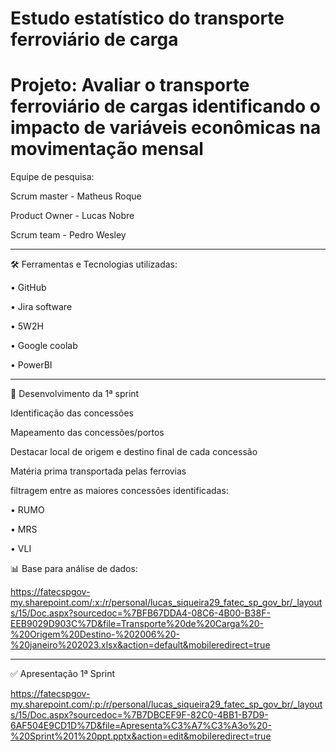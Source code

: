 # Estudo estatístico do transporte ferroviário de carga 
# Projeto: Avaliar o transporte ferroviário de cargas identificando o impacto de variáveis econômicas na movimentação mensal

Equipe de pesquisa:

Scrum master - Matheus Roque

Product Owner - Lucas Nobre

Scrum team - Pedro Wesley

________________________________________
🛠️ Ferramentas e Tecnologias utilizadas:

•	GitHub

•	Jira software

•	5W2H

•	Google coolab

•	PowerBI

---------------------------------------
📜 Desenvolvimento da 1ª sprint

Identificação das concessões

Mapeamento das concessões/portos

Destacar local de origem e destino final de cada concessão

Matéria prima transportada pelas ferrovias

filtragem entre as maiores concessões identificadas:

• RUMO

• MRS

• VLI

📊 Base para análise de dados:

https://fatecspgov-my.sharepoint.com/:x:/r/personal/lucas_siqueira29_fatec_sp_gov_br/_layouts/15/Doc.aspx?sourcedoc=%7BFB67DDA4-08C6-4B00-B38F-EEB9029D903C%7D&file=Transporte%20de%20Carga%20-%20Origem%20Destino-%202006%20-%20janeiro%202023.xlsx&action=default&mobileredirect=true

---------------------------------------------------
✅ Apresentação 1ª Sprint

https://fatecspgov-my.sharepoint.com/:p:/r/personal/lucas_siqueira29_fatec_sp_gov_br/_layouts/15/Doc.aspx?sourcedoc=%7B7DBCEF9F-82C0-4BB1-B7D9-6AF504E9CD1D%7D&file=Apresenta%C3%A7%C3%A3o%20-%20Sprint%201%20ppt.pptx&action=edit&mobileredirect=true


